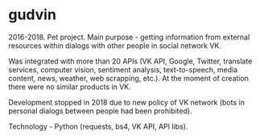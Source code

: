 # gudvin
2016-2018. Pet project. Main purpose - getting information from external resources within dialogs with other people in social network VK.

Was integrated with more than 20 APIs (VK API, Google, Twitter, translate services, computer vision, sentiment analysis, text-to-speech, media content, news, weather, web scrapping, etc.). 
At the moment of creation there were no similar products in VK.

Development stopped in 2018 due to new policy of VK network (bots in personal dialogs between people had been prohibited).

Technology - Python (requests, bs4, VK API, API libs).
